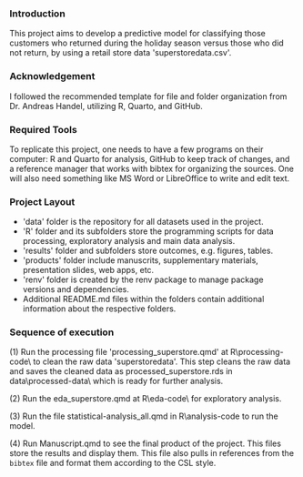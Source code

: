 ### Introduction
This project aims to develop a predictive model for classifying those customers who returned during the holiday season versus those who did not return, by using a retail store data 'superstoredata.csv'.

### Acknowledgement
I followed the recommended template for file and folder organization from Dr. Andreas Handel, utilizing R, Quarto, and GitHub.

### Required Tools
To replicate this project, one needs to have a few programs on their computer: R and Quarto for analysis, GitHub to keep track of changes, and a reference manager that works with bibtex for organizing the sources. One will also need something like MS Word or LibreOffice to write and edit text. 

### Project Layout

* 'data' folder is the repository for all datasets used in the project. 
* 'R' folder and its subfolders store the programming scripts for data processing, exploratory analysis and main data analysis.
* 'results' folder and subfolders store outcomes, e.g. figures, tables.
* 'products' folder include manuscrits, supplementary materials, presentation slides, web apps, etc. 
* 'renv' folder is created by the renv package to manage package versions and dependencies.
* Additional README.md files within the folders contain additional information about the respective folders.

### Sequence of execution

(1) Run the processing file 'processing_superstore.qmd' at R\processing-code\ to clean the raw data 'superstoredata'. This step cleans the raw data and saves the cleaned data as processed_superstore.rds in data\processed-data\ which is ready for further analysis. 

(2) Run the eda_superstore.qmd at R\eda-code\ for exploratory analysis. 

(3) Run the file statistical-analysis_all.qmd in R\analysis-code to run the model. 

(4) Run Manuscript.qmd to see the final product of the project. This files store the results and display them. This file also pulls in references from the `bibtex` file and format them according to the CSL style.


